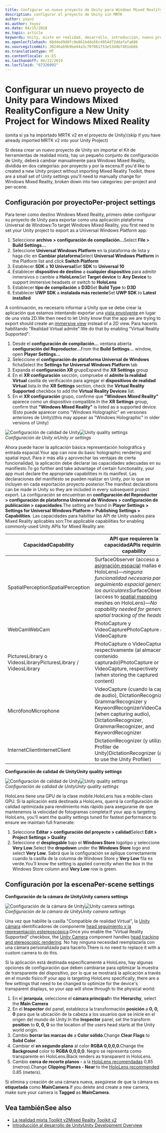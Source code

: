 ```yaml
---
title: Configurar un nuevo proyecto de Unity para Windows Mixed Reality
description: configurar el proyecto de Unity sin MRTK
author: yoyoz
ms.author: Yoyoz
ms.date: 04/15/2018
ms.topic: article
keywords: Unity, mixto en realidad, desarrollo, introducción, nuevo proyecto
ms.openlocfilehash: 68dded9d0fc9e861bdda56c4954d72ddafafa686
ms.sourcegitcommit: 30246ab9b9be44a3c707061753e53d4bf401eb6b
ms.translationtype: MT
ms.contentlocale: es-ES
ms.lasthandoff: 06/22/2019
ms.locfileid: "67326092"
---
```

# <a name="configure-a-new-unity-project-for-windows-mixed-reality"></a><span data-ttu-id="6ee0c-104">Configurar un nuevo proyecto de Unity para Windows Mixed Reality</span><span class="sxs-lookup"><span data-stu-id="6ee0c-104">Configure a New Unity Project for Windows Mixed Reality</span></span> 

<span data-ttu-id="6ee0c-105">(omita si ya ha importado MRTK v2 en el proyecto de Unity)</span><span class="sxs-lookup"><span data-stu-id="6ee0c-105">(skip if you have already imported MRTK v2 into your Unity Project)</span></span>

<span data-ttu-id="6ee0c-106">Si desea crear un nuevo proyecto de Unity sin importar el Kit de herramientas de realidad mixta, hay un pequeño conjunto de configuración de Unity, deberá cambiar manualmente para Windows Mixed Reality, dividida en dos categorías: por proyecto y por la escena.</span><span class="sxs-lookup"><span data-stu-id="6ee0c-106">If you'd like to created a new Unity project without importing Mixed Reality Toolkit, there are a small set of Unity settings you'll need to manually change for Windows Mixed Reality, broken down into two categories: per-project and per-scene.</span></span>

## <a name="per-project-settings"></a><span data-ttu-id="6ee0c-107">Configuración por proyecto</span><span class="sxs-lookup"><span data-stu-id="6ee0c-107">Per-project settings</span></span>

<span data-ttu-id="6ee0c-108">Para tener como destino Windows Mixed Reality, primero debe configurar su proyecto de Unity para exportar como una aplicación plataforma Universal de Windows:</span><span class="sxs-lookup"><span data-stu-id="6ee0c-108">To target Windows Mixed Reality, you first need to set your Unity project to export as a Universal Windows Platform app:</span></span> 
1. <span data-ttu-id="6ee0c-109">Seleccione **archivo > configuración de compilación...**</span><span class="sxs-lookup"><span data-stu-id="6ee0c-109">Select **File > Build Settings...**</span></span>
2. <span data-ttu-id="6ee0c-110">Seleccione **Universal Windows Platform** en la plataforma de lista y haga clic en **Cambiar plataforma**</span><span class="sxs-lookup"><span data-stu-id="6ee0c-110">Select **Universal Windows Platform** in the Platform list and click **Switch Platform**</span></span>
3. <span data-ttu-id="6ee0c-111">Establecer **SDK** a **10 Universal**</span><span class="sxs-lookup"><span data-stu-id="6ee0c-111">Set **SDK** to **Universal 10**</span></span>
4. <span data-ttu-id="6ee0c-112">Establecer **dispositivo de destino** a **cualquier dispositivo** para admitir inmersivos o cambie a **HoloLens**</span><span class="sxs-lookup"><span data-stu-id="6ee0c-112">Set **Target device** to **Any Device** to support immersive headsets or switch to **HoloLens**</span></span>
5. <span data-ttu-id="6ee0c-113">Establecer **tipo de compilación** a **D3D**</span><span class="sxs-lookup"><span data-stu-id="6ee0c-113">Set **Build Type** to **D3D**</span></span>
6. <span data-ttu-id="6ee0c-114">Establecer **UWP SDK** a **instalada más reciente**</span><span class="sxs-lookup"><span data-stu-id="6ee0c-114">Set **UWP SDK** to **Latest installed**</span></span>

<span data-ttu-id="6ee0c-115">A continuación, es necesario informar a Unity que se debe crear la aplicación que estamos intentando exportar una [vista envolvente](app-views.md) en lugar de una vista 2D.</span><span class="sxs-lookup"><span data-stu-id="6ee0c-115">We then need to let Unity know that the app we are trying to export should create an [immersive view](app-views.md) instead of a 2D view.</span></span> <span data-ttu-id="6ee0c-116">Para hacerlo habilitando "Realidad Virtual admite":</span><span class="sxs-lookup"><span data-stu-id="6ee0c-116">We do that by enabling "Virtual Reality Supported":</span></span>
1. <span data-ttu-id="6ee0c-117">Desde el **configuración de compilación...**  ventana abierta **configuración del Reproductor...**</span><span class="sxs-lookup"><span data-stu-id="6ee0c-117">From the **Build Settings...** window, open **Player Settings...**</span></span>
2. <span data-ttu-id="6ee0c-118">Seleccione el **configuración de plataforma Universal de Windows** ficha</span><span class="sxs-lookup"><span data-stu-id="6ee0c-118">Select the **Settings for Universal Windows Platform** tab</span></span>
3. <span data-ttu-id="6ee0c-119">Expanda el **configuración XR** grupo</span><span class="sxs-lookup"><span data-stu-id="6ee0c-119">Expand the **XR Settings** group</span></span>
4. <span data-ttu-id="6ee0c-120">En el **XR configuración** sección, compruebe el **admite la realidad Virtual** casilla de verificación para agregar el **dispositivos de realidad Virtual** lista.</span><span class="sxs-lookup"><span data-stu-id="6ee0c-120">In the **XR Settings** section, check the **Virtual Reality Supported** checkbox to add the **Virtual Reality Devices** list.</span></span>
5. <span data-ttu-id="6ee0c-121">En el **XR configuración** grupo, confirme que **"Windows Mixed Reality"** aparece como un dispositivo compatible.</span><span class="sxs-lookup"><span data-stu-id="6ee0c-121">In the **XR Settings** group, confirm that **"Windows Mixed Reality"** is listed as a supported device.</span></span> <span data-ttu-id="6ee0c-122">(Esto puede aparecer como "Windows Holographic" en versiones anteriores de Unity)</span><span class="sxs-lookup"><span data-stu-id="6ee0c-122">(this may appear as "Windows Holographic" in older versions of Unity)</span></span>

<span data-ttu-id="6ee0c-123">![Configuración de calidad de Unity](images/getting-started-unity-quality-settings.jpg)</span><span class="sxs-lookup"><span data-stu-id="6ee0c-123">![Unity quality settings](images/getting-started-unity-quality-settings.jpg)</span></span><br>
<span data-ttu-id="6ee0c-124">*Configuración de Unity xr*</span><span class="sxs-lookup"><span data-stu-id="6ee0c-124">*Unity xr settings*</span></span>

<span data-ttu-id="6ee0c-125">Ahora puede hacer la aplicación básica representación holográfica y entrada espacial.</span><span class="sxs-lookup"><span data-stu-id="6ee0c-125">Your app can now do basic holographic rendering and spatial input.</span></span> <span data-ttu-id="6ee0c-126">Para ir más allá y aprovechar las ventajas de cierta funcionalidad, la aplicación debe declarar las capacidades adecuadas en su manifiesto.</span><span class="sxs-lookup"><span data-stu-id="6ee0c-126">To go further and take advantage of certain functionality, your app must declare the appropriate capabilities in its manifest.</span></span> <span data-ttu-id="6ee0c-127">Las declaraciones del manifiesto se pueden realizar en Unity, por lo que se incluyen en cada exportación proyecto posterior.</span><span class="sxs-lookup"><span data-stu-id="6ee0c-127">The manifest declarations can be made in Unity so they are included in every subsequent project export.</span></span> <span data-ttu-id="6ee0c-128">La configuración se encuentran en **configuración del Reproductor > configuración de plataforma Universal de Windows > configuración de publicación > capacidades**.</span><span class="sxs-lookup"><span data-stu-id="6ee0c-128">The setting are found in **Player Settings > Settings for Universal Windows Platform > Publishing Settings > Capabilities**.</span></span> <span data-ttu-id="6ee0c-129">Las capacidades para habilitar las API de Unity usados para Mixed Reality aplicables son:</span><span class="sxs-lookup"><span data-stu-id="6ee0c-129">The applicable capabilities for enabling commonly-used Unity APIs for Mixed Reality are:</span></span>

|  <span data-ttu-id="6ee0c-130">Capacidad</span><span class="sxs-lookup"><span data-stu-id="6ee0c-130">Capability</span></span>  |  <span data-ttu-id="6ee0c-131">API que requieren la capacidad</span><span class="sxs-lookup"><span data-stu-id="6ee0c-131">APIs requiring capability</span></span> | 
|----------|----------|
|  <span data-ttu-id="6ee0c-132">SpatialPerception</span><span class="sxs-lookup"><span data-stu-id="6ee0c-132">SpatialPerception</span></span>  |  <span data-ttu-id="6ee0c-133">SurfaceObserver (acceso a [asignación espacial](spatial-mapping.md) mallas en HoloLens)&mdash;*ninguna funcionalidad necesaria para seguimiento espacial general de los auriculares*</span><span class="sxs-lookup"><span data-stu-id="6ee0c-133">SurfaceObserver (access to [spatial mapping](spatial-mapping.md) meshes on HoloLens)&mdash;*No capability needed for general spatial tracking of the headset*</span></span> | 
|  <span data-ttu-id="6ee0c-134">WebCam</span><span class="sxs-lookup"><span data-stu-id="6ee0c-134">WebCam</span></span>  |  <span data-ttu-id="6ee0c-135">PhotoCapture y VideoCapture</span><span class="sxs-lookup"><span data-stu-id="6ee0c-135">PhotoCapture and VideoCapture</span></span> | 
|  <span data-ttu-id="6ee0c-136">PicturesLibrary o VideosLibrary</span><span class="sxs-lookup"><span data-stu-id="6ee0c-136">PicturesLibrary / VideosLibrary</span></span>  |  <span data-ttu-id="6ee0c-137">PhotoCapture o VideoCapture, respectivamente (al almacenar el contenido capturado)</span><span class="sxs-lookup"><span data-stu-id="6ee0c-137">PhotoCapture or VideoCapture, respectively (when storing the captured content)</span></span> | 
|  <span data-ttu-id="6ee0c-138">Micrófono</span><span class="sxs-lookup"><span data-stu-id="6ee0c-138">Microphone</span></span>  |  <span data-ttu-id="6ee0c-139">VideoCapture (cuando la captura de audio), DictationRecognizer, GrammarRecognizer y KeywordRecognizer</span><span class="sxs-lookup"><span data-stu-id="6ee0c-139">VideoCapture (when capturing audio), DictationRecognizer, GrammarRecognizer, and KeywordRecognizer</span></span> | 
|  <span data-ttu-id="6ee0c-140">InternetClient</span><span class="sxs-lookup"><span data-stu-id="6ee0c-140">InternetClient</span></span>  |  <span data-ttu-id="6ee0c-141">DictationRecognizer (y utilizar el Profiler de Unity)</span><span class="sxs-lookup"><span data-stu-id="6ee0c-141">DictationRecognizer (and to use the Unity Profiler)</span></span> | 

<span data-ttu-id="6ee0c-142">**Configuración de calidad de Unity**</span><span class="sxs-lookup"><span data-stu-id="6ee0c-142">**Unity quality settings**</span></span>

<span data-ttu-id="6ee0c-143">![Configuración de calidad de Unity](images/getting-started-unity-quality-settings.jpg)</span><span class="sxs-lookup"><span data-stu-id="6ee0c-143">![Unity quality settings](images/getting-started-unity-quality-settings.jpg)</span></span><br>
<span data-ttu-id="6ee0c-144">*Configuración de calidad de Unity*</span><span class="sxs-lookup"><span data-stu-id="6ee0c-144">*Unity quality settings*</span></span>

<span data-ttu-id="6ee0c-145">HoloLens tiene una GPU de la clase mobile.</span><span class="sxs-lookup"><span data-stu-id="6ee0c-145">HoloLens has a mobile-class GPU.</span></span> <span data-ttu-id="6ee0c-146">Si la aplicación está destinada a HoloLens, querrá la configuración de calidad optimizada para rendimiento más rápido para asegurarse de que mantenemos la velocidad de fotogramas completa:</span><span class="sxs-lookup"><span data-stu-id="6ee0c-146">If your app is targeting HoloLens, you'll want the quality settings tuned for fastest performance to ensure we maintain full framerate:</span></span>
1. <span data-ttu-id="6ee0c-147">Seleccione **Editar > configuración del proyecto > calidad**</span><span class="sxs-lookup"><span data-stu-id="6ee0c-147">Select **Edit > Project Settings > Quality**</span></span>
2. <span data-ttu-id="6ee0c-148">Seleccione el **desplegable** bajo el **Windows Store** logotipo y seleccione **Very Low**.</span><span class="sxs-lookup"><span data-stu-id="6ee0c-148">Select the **dropdown** under the **Windows Store** logo and select **Very Low**.</span></span> <span data-ttu-id="6ee0c-149">Sabrá que la configuración se aplique correctamente cuando la casilla de la columna de Windows Store y **Very Low** fila es verde.</span><span class="sxs-lookup"><span data-stu-id="6ee0c-149">You'll know the setting is applied correctly when the box in the Windows Store column and **Very Low** row is green.</span></span>

## <a name="per-scene-settings"></a><span data-ttu-id="6ee0c-150">Configuración por la escena</span><span class="sxs-lookup"><span data-stu-id="6ee0c-150">Per-scene settings</span></span>

<span data-ttu-id="6ee0c-151">**Configuración de la cámara de Unity**</span><span class="sxs-lookup"><span data-stu-id="6ee0c-151">**Unity camera settings**</span></span>

<span data-ttu-id="6ee0c-152">![Configuración de la cámara de Unity](images/Unitycamerasettings.png)</span><span class="sxs-lookup"><span data-stu-id="6ee0c-152">![Unity camera settings](images/Unitycamerasettings.png)</span></span><br>
<span data-ttu-id="6ee0c-153">*Configuración de la cámara de Unity*</span><span class="sxs-lookup"><span data-stu-id="6ee0c-153">*Unity camera settings*</span></span>

<span data-ttu-id="6ee0c-154">Una vez que habilite la casilla "Compatible de realidad Virtual", la [Unity cámara](camera-in-unity.md) identificadores de componente [head seguimiento y la representación estereoscópica](rendering.md).</span><span class="sxs-lookup"><span data-stu-id="6ee0c-154">Once you enable the "Virtual Reality Supported" checkbox, the [Unity Camera](camera-in-unity.md) component handles [head tracking and stereoscopic rendering](rendering.md).</span></span> <span data-ttu-id="6ee0c-155">No hay ninguna necesidad reemplazarla con una cámara personalizada para hacerlo.</span><span class="sxs-lookup"><span data-stu-id="6ee0c-155">There is no need to replace it with a custom camera to do this.</span></span>

<span data-ttu-id="6ee0c-156">Si la aplicación está destinada específicamente a HoloLens, hay algunas opciones de configuración que deben cambiarse para optimizar la muestra de transparente del dispositivo, por lo que se mostrará la aplicación a través en el mundo físico:</span><span class="sxs-lookup"><span data-stu-id="6ee0c-156">If your app is targeting HoloLens specifically, there are a few settings that need to be changed to optimize for the device's transparent displays, so your app will show through to the physical world:</span></span>
1. <span data-ttu-id="6ee0c-157">En el **jerarquía**, seleccione el **cámara principal**</span><span class="sxs-lookup"><span data-stu-id="6ee0c-157">In the **Hierarchy**, select the **Main Camera**</span></span>
2. <span data-ttu-id="6ee0c-158">En el **Inspector** del panel, establezca la transformación **posición** a **0, 0, 0** para que la ubicación de la cabeza a los usuarios que se inicie en el origen del mundo de Unity.</span><span class="sxs-lookup"><span data-stu-id="6ee0c-158">In the **Inspector** panel, set the transform **position** to **0, 0, 0** so the location of the users head starts at the Unity world origin.</span></span>
3. <span data-ttu-id="6ee0c-159">Cambio **borrar las marcas de** a **Color sólido**.</span><span class="sxs-lookup"><span data-stu-id="6ee0c-159">Change **Clear Flags** to **Solid Color**.</span></span>
4. <span data-ttu-id="6ee0c-160">Cambiar el **en segundo plano** al color **RGBA 0,0,0,0**.</span><span class="sxs-lookup"><span data-stu-id="6ee0c-160">Change the **Background** color to **RGBA 0,0,0,0**.</span></span> <span data-ttu-id="6ee0c-161">Negro se representa como transparente en HoloLens.</span><span class="sxs-lookup"><span data-stu-id="6ee0c-161">Black renders as transparent in HoloLens.</span></span>
5. <span data-ttu-id="6ee0c-162">Cambio **cerca de recorte planos -** a la [HoloLens recomendadas](camera-in-unity.md#clip-planes) 0,85 (metros).</span><span class="sxs-lookup"><span data-stu-id="6ee0c-162">Change **Clipping Planes - Near** to the [HoloLens recommended](camera-in-unity.md#clip-planes) 0.85 (meters).</span></span>

<span data-ttu-id="6ee0c-163">Si elimina y creación de una cámara nueva, asegúrese de que la cámara es **etiquetada** como **MainCamera**.</span><span class="sxs-lookup"><span data-stu-id="6ee0c-163">If you delete and create a new camera, make sure your camera is **Tagged** as **MainCamera**.</span></span>


## <a name="see-also"></a><span data-ttu-id="6ee0c-164">Vea también</span><span class="sxs-lookup"><span data-stu-id="6ee0c-164">See also</span></span>
* [<span data-ttu-id="6ee0c-165">La realidad mixta Toolkit v2</span><span class="sxs-lookup"><span data-stu-id="6ee0c-165">Mixed Reality Toolkit v2</span></span>](mrtk-getting-started.md)
* [<span data-ttu-id="6ee0c-166">Introducción al desarrollo de Unity</span><span class="sxs-lookup"><span data-stu-id="6ee0c-166">Unity Development Overview</span></span>](unity-development-overview.md)

